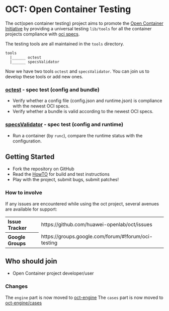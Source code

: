 # OCT: Open Container Testing

The oct(open container testing) project aims to promote the [Open Container Initiative](http://www.opencontainers.org/) by providing a universal testing `lib/tools` for all the container projects compliance with [oci specs](https://github.com/opencontainers/specs).

The testing tools are all maintained in the `tools` directory.

```
tools
  |______ octest
  |______ specsValidator

```

Now we have two tools `octest` and `specsValidator`.
You can join us to develop these tools or add new ones.

### [octest](tools/octest/README.md) - spec test (config and bundle)
- Verify whether a config file (config.json and runtime.json) is compliance with the newest OCI specs.
- Verify whether a bundle is valid according to the newest OCI specs.

### [specsValidator](tools/specsValidator/README.md) - spec test (config and runtime)
- Run a container (by `runc`), compare the runtime status with the configuration.

## Getting Started

- Fork the repository on GitHub
- Read the [HowTO](tools/HowTO.md) for build and test instructions
- Play with the project, submit bugs, submit patches!

### How to involve
If any issues are encountered while using the oct project, several avenues are available for support:
<table>
<tr>
	<th align="left">
	Issue Tracker
	</th>
	<td>
	https://github.com/huawei-openlab/oct/issues
	</td>
</tr>
<tr>
	<th align="left">
	Google Groups
	</th>
	<td>
	https://groups.google.com/forum/#!forum/oci-testing
	</td>
</tr>
</table>


## Who should join
- Open Container project developer/user

### Changes
The `engine` part is now moved to [oct-engine](https://github.com/huawei-openlab/oct-engine)
The `cases` part is now moved to [oct-engine/cases](https://github.com/huawei-openlab/oct-engine/cases)
